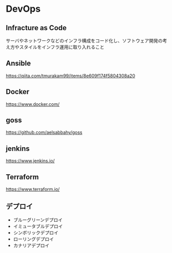 # DevOps

## Infracture as Code
サーバやネットワークなどのインフラ構成をコード化し、ソフトウェア開発の考え方やスタイルをインフラ運用に取り入れること

## Ansible
https://qiita.com/tmurakam99/items/8e609f174f5804308a20

## Docker
https://www.docker.com/

## goss
https://github.com/aelsabbahy/goss

## jenkins
https://www.jenkins.io/

## Terraform
https://www.terraform.io/

## デプロイ
* ブルーグリーンデプロイ
* イミュータブルデプロイ
* シンボリックデプロイ
* ローリングデプロイ
* カナリアデプロイ